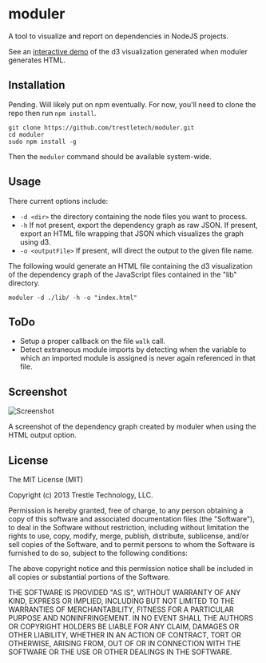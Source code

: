 moduler
=======

A tool to visualize and report on dependencies in NodeJS projects.

See an [interactive demo](http://trestletech.github.io/moduler/) of the d3 visualization generated when moduler generates HTML. 

Installation
------------

Pending. Will likely put on npm eventually. For now, you'll need to clone the repo then run `npm install`.

```
git clone https://github.com/trestletech/moduler.git
cd moduler
sudo npm install -g
```

Then the `moduler` command should be available system-wide.

Usage
-----

There current options include:

 - `-d <dir>` the directory containing the node files you want to process.
 - `-h` If not present, export the dependency graph as raw JSON. If present, export an HTML file wrapping that JSON which visualizes the graph using d3.
 - `-o <outputFile>` If present, will direct the output to the given file name.

 The following would generate an HTML file containing the d3 visualization of the dependency graph of the JavaScript files contained in the "lib" directory.

 ```
moduler -d ./lib/ -h -o "index.html"
 ```

ToDo
----

 - Setup a proper callback on the file `walk` call.
 - Detect extraneous module imports by detecting when the variable to which an imported module is assigned is never again referenced in that file.


Screenshot
--------

![Screenshot](http://trestletech.github.io/moduler/images/screenshot-small.png)

A screenshot of the dependency graph created by moduler when using the HTML output option.

License
-------

The MIT License (MIT)

Copyright (c) 2013 Trestle Technology, LLC.

Permission is hereby granted, free of charge, to any person obtaining a copy of
this software and associated documentation files (the "Software"), to deal in
the Software without restriction, including without limitation the rights to
use, copy, modify, merge, publish, distribute, sublicense, and/or sell copies of
the Software, and to permit persons to whom the Software is furnished to do so,
subject to the following conditions:

The above copyright notice and this permission notice shall be included in all
copies or substantial portions of the Software.

THE SOFTWARE IS PROVIDED "AS IS", WITHOUT WARRANTY OF ANY KIND, EXPRESS OR
IMPLIED, INCLUDING BUT NOT LIMITED TO THE WARRANTIES OF MERCHANTABILITY, FITNESS
FOR A PARTICULAR PURPOSE AND NONINFRINGEMENT. IN NO EVENT SHALL THE AUTHORS OR
COPYRIGHT HOLDERS BE LIABLE FOR ANY CLAIM, DAMAGES OR OTHER LIABILITY, WHETHER
IN AN ACTION OF CONTRACT, TORT OR OTHERWISE, ARISING FROM, OUT OF OR IN
CONNECTION WITH THE SOFTWARE OR THE USE OR OTHER DEALINGS IN THE SOFTWARE.
